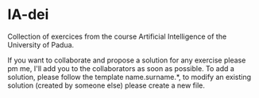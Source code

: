 # IA-dei
Collection of exercices from the course Artificial Intelligence of the University of Padua.

If you want to collaborate and propose a solution for any exercise please pm me, I'll add you to the collaborators as soon as possible. To add a solution, please follow the template name.surname.*, to modify an existing solution (created by someone else) please create a new file.
